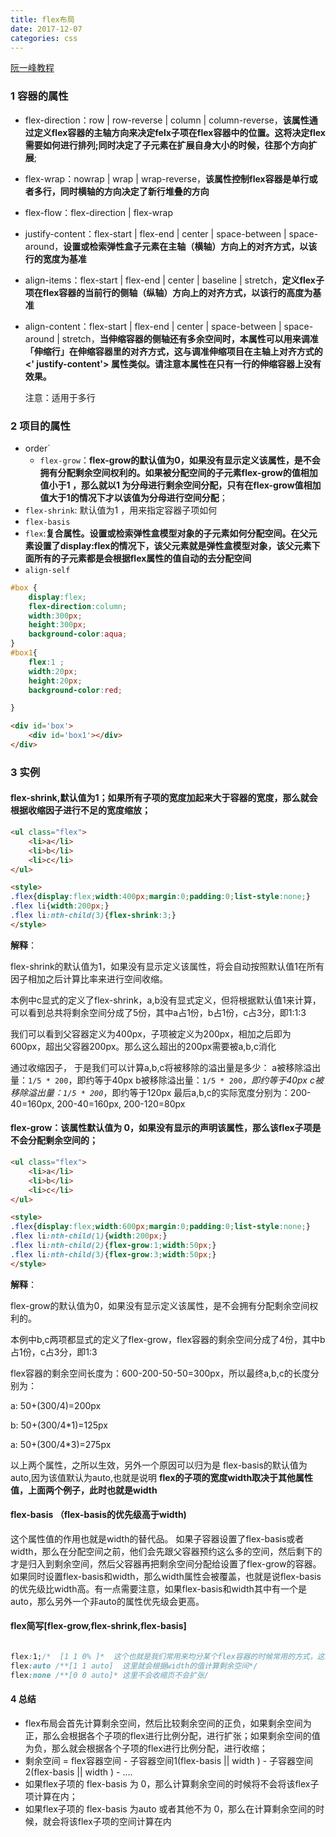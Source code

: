 ```yaml
---
title: flex布局
date: 2017-12-07 
categories: css
---
```


[阮一峰教程](http://www.ruanyifeng.com/blog/2015/07/flex-grammar.html)

### 1 容器的属性

- flex-direction：row | row-reverse | column | column-reverse，**该属性通过定义flex容器的主轴方向来决定felx子项在flex容器中的位置。这将决定flex需要如何进行排列;同时决定了子元素在扩展自身大小的时候，往那个方向扩展**;

- flex-wrap：nowrap | wrap | wrap-reverse，**该属性控制flex容器是单行或者多行，同时横轴的方向决定了新行堆叠的方向**

- flex-flow：flex-direction |  flex-wrap

- justify-content：flex-start | flex-end | center | space-between | space-around，**设置或检索弹性盒子元素在主轴（横轴）方向上的对齐方式，以该行的宽度为基准**

- align-items：flex-start | flex-end | center | baseline | stretch，**定义flex子项在flex容器的当前行的侧轴（纵轴）方向上的对齐方式，以该行的高度为基准**

- align-content：flex-start | flex-end | center | space-between | space-around | stretch，**当伸缩容器的侧轴还有多余空间时，本属性可以用来调准「伸缩行」在伸缩容器里的对齐方式，这与调准伸缩项目在主轴上对齐方式的 <' justify-content'> 属性类似。请注意本属性在只有一行的伸缩容器上没有效果。**

  注意：适用于多行

### 2 项目的属性

- order`
  - `flex-grow`：**flex-grow的默认值为0，如果没有显示定义该属性，是不会拥有分配剩余空间权利的。如果被分配空间的子元素flex-grow的值相加值小于1 ，那么就以1 为分母进行剩余空间分配，只有在flex-grow值相加值大于1的情况下才以该值为分母进行空间分配**；
- `flex-shrink`: 默认值为1 ，用来指定容器子项如何
- `flex-basis`
- `flex`:**复合属性。设置或检索弹性盒模型对象的子元素如何分配空间。在父元素设置了display:flex的情况下，该父元素就是弹性盒模型对象，该父元素下面所有的子元素都是会根据flex属性的值自动的去分配空间**
- `align-self`

```css
#box {
    display:flex;
    flex-direction:column;
    width:300px;
    height:300px;
    background-color:aqua;
}
#box1{
    flex:1 ;
    width:20px;
    height:20px;
    background-color:red;

}
```

```html
<div id='box'>
    <div id='box1'></div>
</div>
```

### 3 实例

#### flex-shrink,默认值为1；如果所有子项的宽度加起来大于容器的宽度，那么就会根据收缩因子进行不足的宽度缩放；

```html
<ul class="flex">
    <li>a</li>
    <li>b</li>
    <li>c</li>
</ul>

<style>
.flex{display:flex;width:400px;margin:0;padding:0;list-style:none;}
.flex li{width:200px;}
.flex li:nth-child(3){flex-shrink:3;}
</style>

```

**解释**：

flex-shrink的默认值为1，如果没有显示定义该属性，将会自动按照默认值1在所有因子相加之后计算比率来进行空间收缩。

本例中c显式的定义了flex-shrink，a,b没有显式定义，但将根据默认值1来计算，可以看到总共将剩余空间分成了5份，其中a占1份，b占1份，c占3分，即1:1:3

我们可以看到父容器定义为400px，子项被定义为200px，相加之后即为600px，超出父容器200px。那么这么超出的200px需要被a,b,c消化

通过收缩因子，
于是我们可以计算a,b,c将被移除的溢出量是多少：
a被移除溢出量：`1/5 * 200`，即约等于40px
b被移除溢出量：`1/5 * 200`*，即约等于40px
c被移除溢出量：`1/5 * 200`*，即约等于120px
最后a,b,c的实际宽度分别为：200-40=160px, 200-40=160px, 200-120=80px

#### flex-grow：该属性默认值为 0，如果没有显示的声明该属性，那么该flex子项是不会分配剩余空间的；

```html
<ul class="flex">
    <li>a</li>
    <li>b</li>
    <li>c</li>
</ul>

<style>
.flex{display:flex;width:600px;margin:0;padding:0;list-style:none;}
.flex li:nth-child(1){width:200px;}
.flex li:nth-child(2){flex-grow:1;width:50px;}
.flex li:nth-child(3){flex-grow:3;width:50px;}
</style>

```

 **解释**：

flex-grow的默认值为0，如果没有显示定义该属性，是不会拥有分配剩余空间权利的。

本例中b,c两项都显式的定义了flex-grow，flex容器的剩余空间分成了4份，其中b占1份，c占3分，即1:3

flex容器的剩余空间长度为：600-200-50-50=300px，所以最终a,b,c的长度分别为：

a: 50+(300/4)=200px

b: 50+(300/4*1)=125px

a: 50+(300/4*3)=275px

 以上两个属性，之所以生效，另外一个原因可以归为是 flex-basis的默认值为 auto,因为该值默认为auto,也就是说明 **flex的子项的宽度width取决于其他属性值，上面两个例子，此时也就是width**

#### flex-basis （flex-basis的优先级高于width)

这个属性值的作用也就是width的替代品。 如果子容器设置了flex-basis或者width，那么在分配空间之前，他们会先跟父容器预约这么多的空间，然后剩下的才是归入到剩余空间，然后父容器再把剩余空间分配给设置了flex-grow的容器。 如果同时设置flex-basis和width，那么width属性会被覆盖，也就是说flex-basis的优先级比width高。有一点需要注意，如果flex-basis和width其中有一个是auto，那么另外一个非auto的属性优先级会更高。

#### flex简写[flex-grow,flex-shrink,flex-basis]

```css

flex:1;/*  [1 1 0% ]*  这个也就是我们常用来均分某个flex容器的时候常用的方式，这里的剩余空间就是整个flex容器的宽度*/
flex:auto /**[1 1 auto]  这里就会根据width的值计算剩余空间*/ 
flex:none /**[0 0 auto]* 这里不会收缩页不会扩张/
```

#### 4 总结

* flex布局会首先计算剩余空间，然后比较剩余空间的正负，如果剩余空间为正，那么会根据各个子项的flex进行比例分配，进行扩张；如果剩余空间的值为负，那么就会根据各个子项的flex进行比例分配，进行收缩；
* 剩余空间 = flex容器空间 - 子容器空间1(flex-basis || width ) - 子容器空间2(flex-basis || width ) - ....
* 如果flex子项的 flex-basis 为 0，那么计算剩余空间的时候将不会将该flex子项计算在内；
* 如果flex子项的 flex-basis 为auto 或者其他不为 0，那么在计算剩余空间的时候，就会将该flex子项的空间计算在内